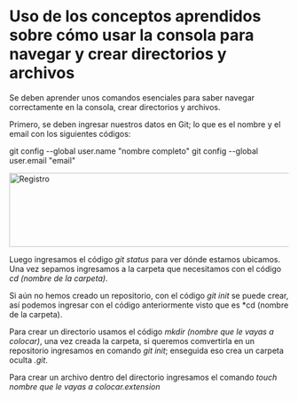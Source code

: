 # Uso de los conceptos aprendidos sobre cómo usar la consola para navegar y crear directorios y archivos

Se deben aprender unos comandos esenciales para saber navegar correctamente en la consola, crear directorios y archivos.

Primero, se deben ingresar nuestros datos en Git; lo que es el nombre y el email con los siguientes códigos:

git config --global user.name "nombre completo"
git config --global user.email "email"

<img width="892" height="133" alt="Registro" src="https://github.com/user-attachments/assets/7bc968fb-afd0-4b8c-9120-caeb3806b7b7" />

Luego ingresamos el código *git status* para ver dónde estamos ubicamos. Una vez sepamos ingresamos a la carpeta que necesitamos con el código *cd (nombre de la carpeta)*. 

Si aún no hemos creado un repositorio, con el código *git init* se puede crear, así podemos ingresar con el código anteriormente visto que es *cd (nombre de la carpeta).

Para crear un directorio usamos el código *mkdir (nombre que le vayas a colocar)*, una vez creada la carpeta, si queremos comvertirla 
en un repositorio ingresamos en comando *git init*; enseguida eso crea un carpeta oculta *.git*.

Para crear un archivo dentro del directorio ingresamos el comando *touch nombre que le vayas a colocar.extension*
